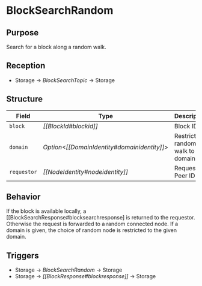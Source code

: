 # BlockSearchRandom

## Purpose

<!-- ANCHOR: purpose -->
Search for a block along a random walk.
<!-- ANCHOR_END: purpose -->

## Reception

<!-- ANCHOR: reception -->
- Storage $\to$ *BlockSearchTopic* $\to$ Storage
<!-- ANCHOR_END: reception -->

## Structure

| Field       | Type                                          | Description                          |
|-------------|-----------------------------------------------|--------------------------------------|
| `block`     | *[[BlockId#blockid]]*                         | Block ID                             |
| `domain`    | *Option\<[[DomainIdentity#domainidentity]]\>* | Restrict the random walk to a domain |
| `requestor` | *[[NodeIdentity#nodeidentity]]*               | Requestor's Peer ID                  |

## Behavior

If the block is available locally, a [[BlockSearchResponse#blocksearchresponse] is returned to the requestor.
Otherwise the request is forwarded to a random connected node.
If a domain is given, the choice of random node is restricted to the given domain.

## Triggers

<!-- ANCHOR: triggers -->
- Storage $\to$ *BlockSearchRandom* $\to$ Storage
- Storage $\to$ *[[BlockResponse#blockresponse]]* $\to$ Storage
<!-- ANCHOR_END: triggers -->
